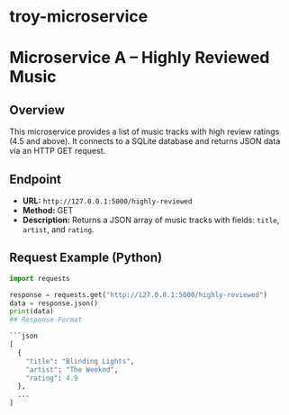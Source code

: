 # troy-microservice
# Microservice A – Highly Reviewed Music

## Overview
This microservice provides a list of music tracks with high review ratings (4.5 and above). It connects to a SQLite database and returns JSON data via an HTTP GET request.

## Endpoint

- **URL:** `http://127.0.0.1:5000/highly-reviewed`  
- **Method:** GET  
- **Description:** Returns a JSON array of music tracks with fields: `title`, `artist`, and `rating`.

## Request Example (Python)

```python
import requests

response = requests.get("http://127.0.0.1:5000/highly-reviewed")
data = response.json()
print(data)
## Response Format

```json
[
  {
    "title": "Blinding Lights",
    "artist": "The Weeknd",
    "rating": 4.9
  },
  ...
]
